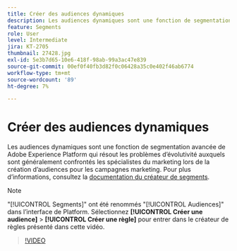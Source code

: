 ```yaml
---
title: Créer des audiences dynamiques
description: Les audiences dynamiques sont une fonction de segmentation avancée de Adobe Experience Platform qui résout les problèmes d’évolutivité auxquels sont généralement confrontés les spécialistes du marketing lors de la création d’audiences pour les campagnes marketing.
feature: Segments
role: User
level: Intermediate
jira: KT-2705
thumbnail: 27428.jpg
exl-id: 5e3b7d65-10e6-418f-98ab-99a3ac47e839
source-git-commit: 00ef0f40fb3d82f0c06428a35c0e402f46ab6774
workflow-type: tm+mt
source-wordcount: '89'
ht-degree: 7%

---
```


# Créer des audiences dynamiques

Les audiences dynamiques sont une fonction de segmentation avancée de Adobe Experience Platform qui résout les problèmes d’évolutivité auxquels sont généralement confrontés les spécialistes du marketing lors de la création d’audiences pour les campagnes marketing. Pour plus d’informations, consultez la [documentation du créateur de segments](https://experienceleague.adobe.com/docs/experience-platform/segmentation/ui/segment-builder.html?lang=fr).

>[!NOTE]
>
> &quot;[!UICONTROL Segments]&quot; ont été renommés &quot;[!UICONTROL Audiences]&quot; dans l’interface de Platform. Sélectionnez **[!UICONTROL Créer une audience]** > **[!UICONTROL Créer une règle]** pour entrer dans le créateur de règles présenté dans cette vidéo.

>[!VIDEO](https://video.tv.adobe.com/v/27428?learn=on)

